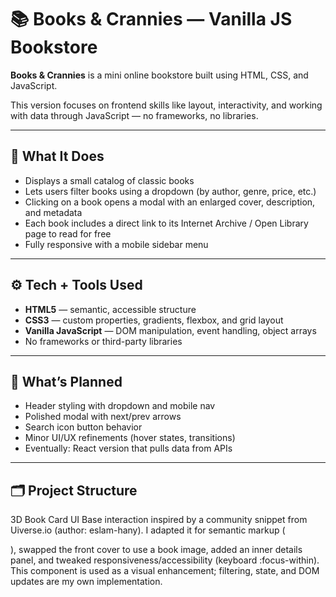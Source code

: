 # 📚 Books & Crannies — Vanilla JS Bookstore

**Books & Crannies** is a mini online bookstore built using HTML, CSS, and JavaScript.

This version focuses on frontend skills like layout, interactivity, and working with data through JavaScript — no frameworks, no libraries.

---

## 🧩 What It Does

- Displays a small catalog of classic books
- Lets users filter books using a dropdown (by author, genre, price, etc.)
- Clicking on a book opens a modal with an enlarged cover, description, and metadata
- Each book includes a direct link to its Internet Archive / Open Library page to read for free
- Fully responsive with a mobile sidebar menu

---

## ⚙️ Tech + Tools Used

- **HTML5** — semantic, accessible structure
- **CSS3** — custom properties, gradients, flexbox, and grid layout
- **Vanilla JavaScript** — DOM manipulation, event handling, object arrays
- No frameworks or third-party libraries

---

## 🔮 What’s Planned

- Header styling with dropdown and mobile nav
- Polished modal with next/prev arrows
- Search icon button behavior
- Minor UI/UX refinements (hover states, transitions)
- Eventually: React version that pulls data from APIs

---

## 🗂 Project Structure

3D Book Card UI
Base interaction inspired by a community snippet from Uiverse.io (author: eslam-hany).
I adapted it for semantic markup (<article>), swapped the front cover to use a book image, added an inner details panel, and tweaked responsiveness/accessibility (keyboard :focus-within).
This component is used as a visual enhancement; filtering, state, and DOM updates are my own implementation.



